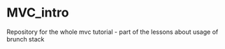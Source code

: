 MVC_intro
=========

Repository for the whole mvc tutorial - part of the lessons about usage of brunch stack
